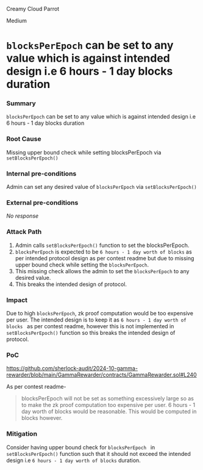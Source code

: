 Creamy Cloud Parrot

Medium

# `blocksPerEpoch` can be set to any value which is against intended design i.e 6 hours - 1 day blocks duration

### Summary

`blocksPerEpoch` can be set to any value which is against intended design i.e 6 hours - 1 day blocks duration

### Root Cause

Missing upper bound check while setting blocksPerEpoch via `setBlocksPerEpoch()`

### Internal pre-conditions

Admin can set any desired value of `blocksPerEpoch` via `setBlocksPerEpoch()`

### External pre-conditions

_No response_

### Attack Path

1) Admin calls `setBlocksPerEpoch()` function to set the blocksPerEpoch.
2) `blocksPerEpoch` is expected to be `6 hours - 1 day worth of blocks` as per intended protocol design as per contest readme but due to missing upper bound check while setting the `blocksPerEpoch`.
3) This missing check allows the admin to set the `blocksPerEpoch` to any desired value.
4) This breaks the intended design of protocol.

### Impact

Due to high `blocksPerEpoch`, zk proof computation would be too expensive per user. The intended design is to keep it as `6 hours - 1 day worth of blocks ` as per contest readme, however this is not implemented in `setBlocksPerEpoch()` function so this breaks the intended design of protocol.

### PoC

https://github.com/sherlock-audit/2024-10-gamma-rewarder/blob/main/GammaRewarder/contracts/GammaRewarder.sol#L240

As per contest readme- 

> blocksPerEpoch will not be set as something excessively large so as to make the zk proof computation too expensive per user. 6 hours - 1 day worth of blocks would be reasonable. This would be computed in blocks however.

### Mitigation

Consider having upper bound check for `blocksPerEpoch ` in `setBlocksPerEpoch()` function such that it should not exceed the intended design i.e `6 hours - 1 day worth of blocks` duration. 
